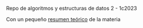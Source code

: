 Repo de algoritmos y estructuras de datos 2 - 1c2023

Con un pequeño [resumen teórico](https://mateoschiro.notion.site/Algo2-331f2d2b3363443c9dcc96ceb9b82396?pvs=4) de la materia
